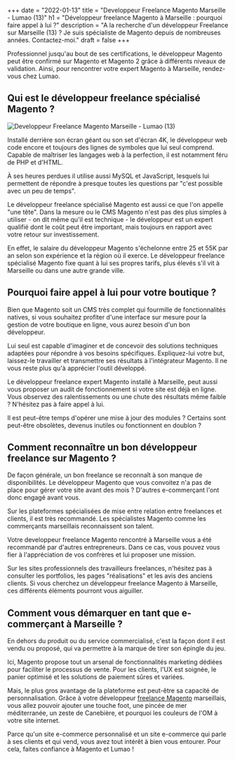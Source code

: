 +++
date = "2022-01-13"
title = "Developpeur Freelance Magento Marseille - Lumao (13)"
h1 = "Développeur freelance Magento à Marseille : pourquoi faire appel à lui ?"
description = "A la recherche d'un développeur Freelance sur Marseille (13) ? Je suis spécialiste de Magento depuis de nombreuses années. Contactez-moi."
draft = false
+++

Professionnel jusqu'au bout de ses certifications, le développeur Magento peut être confirmé sur Magento et Magento 2 grâce à différents niveaux de validation. Ainsi, pour rencontrer votre expert Magento à Marseille, rendez-vous chez Lumao.

## Qui est le développeur freelance spécialisé Magento ?

<img class="animate zoomIn margin-auto" src="/images/ville/calanque-marseille.jpg" alt="Developpeur Freelance Magento Marseille - Lumao (13)" />

Installé derrière son écran géant ou son set d'écran 4K, le développeur web code encore et toujours des lignes de symboles que lui seul comprend. Capable de maîtriser les langages web à la perfection, il est notamment féru de PHP et d'HTML.

À ses heures perdues il utilise aussi MySQL et JavaScript, lesquels lui permettent de répondre à presque toutes les questions par "c'est possible avec un peu de temps".

Le développeur freelance spécialisé Magento est aussi ce que l'on appelle "une tête". Dans la mesure ou le CMS Magento n'est pas des plus simples à utiliser - on dit même qu'il est technique - le développeur est un expert qualifié dont le coût peut être important, mais toujours en rapport avec votre retour sur investissement.

En effet, le salaire du développeur Magento s'échelonne entre 25 et 55K par an selon son expérience et la région où il exerce. Le développeur freelance spécialisé Magento fixe quant à lui ses propres tarifs, plus élevés s'il vit à Marseille ou dans une autre grande ville.

## Pourquoi faire appel à lui pour votre boutique ?

Bien que Magento soit un CMS très complet qui fourmille de fonctionnalités natives, si vous souhaitez profiter d'une interface sur mesure pour la gestion de votre boutique en ligne, vous aurez besoin d'un bon développeur.

Lui seul est capable d'imaginer et de concevoir des solutions techniques adaptées pour répondre à vos besoins spécifiques. Expliquez-lui votre but, laissez-le travailler et transmettre ses résultats à l'intégrateur Magento. Il ne vous reste plus qu'à apprécier l'outil développé.

Le développeur freelance expert Magento installé à Marseille, peut aussi vous proposer un audit de fonctionnement si votre site est déjà en ligne. Vous observez des ralentissements ou une chute des résultats même faible ? N'hésitez pas à faire appel à lui.

Il est peut-être temps d'opérer une mise à jour des modules ? Certains sont peut-être obsolètes, devenus inutiles ou fonctionnent en doublon ?

## Comment reconnaître un bon développeur freelance sur Magento ?

De façon générale, un bon freelance se reconnaît à son manque de disponibilités. Le développeur Magento que vous convoitez n'a pas de place pour gérer votre site avant des mois ? D'autres e-commerçant l'ont donc engagé avant vous.

Sur les plateformes spécialisées de mise entre relation entre freelances et clients, il est très recommandé. Les spécialistes Magento comme les commerçants marseillais reconnaissent son talent.

Votre developpeur freelance Magento rencontré à Marseille vous a été recommandé par d'autres entrepreneurs. Dans ce cas, vous pouvez vous fier à l'appréciation de vos confrères et lui proposer une mission.

Sur les sites professionnels des travailleurs freelances, n'hésitez pas à consulter les portfolios, les pages "réalisations" et les avis des anciens clients. Si vous cherchez un développeur freelance Magento à Marseille, ces différents éléments pourront vous aiguiller.

## Comment vous démarquer en tant que e-commerçant à Marseille ?

En dehors du produit ou du service commercialisé, c'est la façon dont il est vendu ou proposé, qui va permettre à la marque de tirer son épingle du jeu.

Ici, Magento propose tout un arsenal de fonctionnalités marketing dédiées pour faciliter le processus de vente. Pour les clients, l'UX est soignée, le panier optimisé et les solutions de paiement sûres et variées.

Mais, le plus gros avantage de la plateforme est peut-être sa capacité de personnalisation. Grâce à votre développeur [freelance Magento](/ecommerce/cms/magento/freelance/) marseillais, vous allez pouvoir ajouter une touche foot, une pincée de mer méditerranée, un zeste de Canebière, et pourquoi les couleurs de l'OM à votre site internet.

Parce qu'un site e-commerce personnalisé et un site e-commerce qui parle à ses clients et qui vend, vous avez tout intérêt à bien vous entourer. Pour cela, faites confiance à Magento et Lumao !

